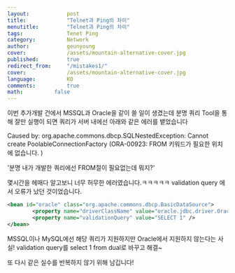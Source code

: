 ```yaml
---
layout:            post
title:             "Telnet과 Ping의 차이"
menutitle:         "Telnet과 Ping의 차이"
tags:              Tenet Ping
category:          Network
author:            geunyoung
cover:             /assets/mountain-alternative-cover.jpg
published:         true
redirect_from:     "/mistakes1/"
cover:             /assets/mountain-alternative-cover.jpg
language:          KO
comments:          true
math:		   false
---
```

이번 추가개발 건에서 MSSQL과 Oracle을 같이 쓸 일이 생겼는데
분명 쿼리 Tool을 통해 잘만 실행이 되면 쿼리가 서버 내에선 아래와 같은 에러를 뱉었습니다

Caused by: org.apache.commons.dbcp.SQLNestedException: Cannot create PoolableConnectionFactory (ORA-00923: FROM 키워드가 필요한 위치에 없습니다.
)

'분명 내가 개발한 쿼리에선 FROM절이 필요없는데 뭐지?'

몇시간을 헤매다 알고보니 너무 허무한 에러였습니다.ㅋㅋㅋㅋㅋ
validation query 에서 오류가 났던 것이었습니다. 

```xml
<bean id="oracle" class="org.apache.commons.dbcp.BasicDataSource">
        <property name="driverClassName" value="oracle.jdbc.driver.OracleDriver" />
        <property name="validationQuery" value="SELECT 1" />
</bean>
```
MSSQL이나 MySQL에선 해당 쿼리가 지원하지만 Oracle에서 지원하지 않는다는 사실!
validation query를 select 1 from dual로 바꾸고 해결~

또 다시 같은 실수를 반복하지 않기 위해 남깁니다!

